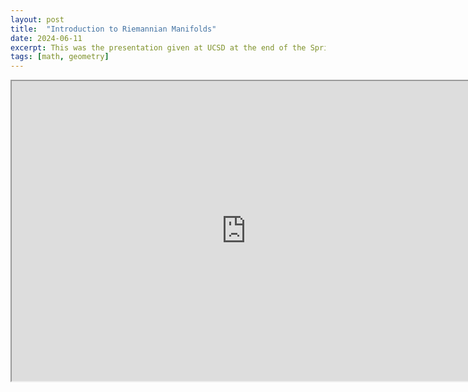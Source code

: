 ```yaml
---
layout: post
title:  "Introduction to Riemannian Manifolds"
date: 2024-06-11
excerpt: This was the presentation given at UCSD at the end of the Spring quarter for the directed reading program. 
tags: [math, geometry]
---
```


<iframe src="https://drive.google.com/file/d/1BYE_GGLaVgVZjWzsfoMbRiwnI-6E68GA/preview" width="750" height="480" allow="autoplay"></iframe>